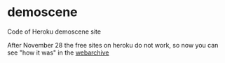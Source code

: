 # demoscene

Code of Heroku demoscene site

After November 28 the free sites on heroku do not work, so now you can see "how it was" in the [webarchive](https://web.archive.org/web/20221130191402/https://demoscene.herokuapp.com/) 